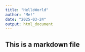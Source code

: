 ```yaml
---
title: "HelloWorld"
author: "Me!"
date: "2025-03-24"
output: html_document
---
```


## This is a markdown file


